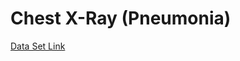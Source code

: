 # Chest X-Ray (Pneumonia)
[ Data Set Link](https://www.kaggle.com/code/abhiramakrishna/20bd1a6691-chest-x-rayclassification-pneumonia/data)
